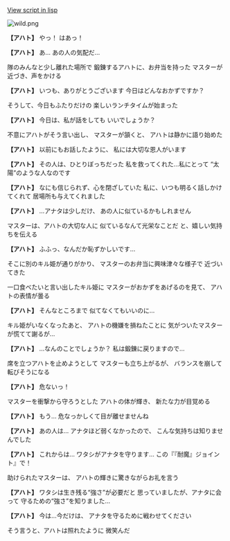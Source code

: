 [View script in lisp](../scripts/2027124.txt)

![wild.png](../images/backgrounds/wild.png)

**【アハト】**
やっ！
はあっ！

**【アハト】**
あ…
あの人の気配だ…

隊のみんなと少し離れた場所で
鍛錬するアハトに、お弁当を持った
マスターが近づき、声をかける

**【アハト】**
いつも、ありがとうございます
今日はどんなおかずですか？

そうして、今日もふたりだけの
楽しいランチタイムが始まった

**【アハト】**
今日は、私が話をしても
いいでしょうか？

不意にアハトがそう言い出し、
マスターが頷くと、
アハトは静かに語り始めた

**【アハト】**
以前にもお話したように、
私には大切な恩人がいます

**【アハト】**
その人は、ひとりぼっちだった
私を救ってくれた…私にとって
“太陽”のような人なのです

**【アハト】**
なにも信じられず、心を閉ざしていた
私に、いつも明るく話しかけてくれて
居場所も与えてくれました

**【アハト】**
…アナタは少しだけ、
あの人に似ているかもしれません

マスターは、アハトの大切な人に
似ているなんて光栄なことだ
と、嬉しい気持ちを伝える

**【アハト】**
ふふっ、なんだか恥ずかしいです…

そこに別のキル姫が通りがかり、
マスターのお弁当に興味津々な様子で
近づいてきた

一口食べたいと言い出したキル姫に
マスターがおかずをあげるのを見て、
アハトの表情が曇る

**【アハト】**
そんなところまで
似てなくてもいいのに…

キル姫がいなくなったあと、
アハトの機嫌を損ねたことに
気がついたマスターが慌てて謝るが…

**【アハト】**
…なんのことでしょうか？
私は鍛錬に戻りますので…

席を立つアハトを止めようとして
マスターも立ち上がるが、
バランスを崩して転びそうになる

**【アハト】**
危ないっ！

マスターを衝撃から守ろうとした
アハトの体が輝き、
新たな力が目覚める

**【アハト】**
もう…
危なっかしくて目が離せませんね

**【アハト】**
あの人は…
アナタほど弱くなかったので、
こんな気持ちは知りませんでした

**【アハト】**
これからは…
ワタシがアナタを守ります…
この『『耐魔』ジョイント』で！

助けられたマスターは、
アハトの輝きに驚きながらお礼を言う

**【アハト】**
ワタシは生き残る“強さ”が必要だと
思っていましたが、アナタに会って
守るための“強さ”を知りました…

**【アハト】**
今は…今だけは、
アナタを守るために戦わせてください

そう言うと、アハトは照れたように
微笑んだ
